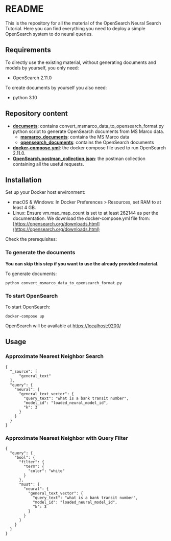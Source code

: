 # README #
This is the repository for all the material of the OpenSearch Neural Search Tutorial.
Here you can find everything you need to deploy a simple OpenSearch system to do neural queries.

## Requirements ##
To directly use the existing material, without generating documents and models by yourself, you only need:
- OpenSearch 2.11.0

To create documents by yourself you also need:
- python 3.10

## Repository content ##
- **[documents](documents)**: contains convert_msmarco_data_to_opensearch_format.py python script to generate OpenSearch documents from MS Marco data.
  - **[msmarco_documents](documents/msmarco_documents)**: contains the MS Marco data
  - **[opensearch_documents](documents/opensearch_documents)**: contains the OpenSearch documents
- **[docker-compose.yml](docker-compose.yml)**: the docker compose file used to run OpenSearch 2.11.0.
- **[OpenSearch.postman_collection.json](OpenSearch.postman_collection.json)**: the postman collection containing all the useful requests.

## Installation ##
Set up your Docker host environment:
- macOS & Windows: In Docker Preferences > Resources, set RAM to at least 4 GB.
- Linux: Ensure vm.max_map_count is set to at least 262144 as per the documentation.
We download the docker-compose.yml file from: [https://opensearch.org/downloads.html](https://opensearch.org/downloads.html)

Check the prerequisites: 
### To generate the documents ###
**You can skip this step if you want to use the already provided material.**

To generate documents:
````
python convert_msmarco_data_to_opensearch_format.py
````
### To start OpenSearch ###
To start OpenSearch:
````
docker-compose up
````

OpenSearch will be available at [https://localhost:9200/](https://localhost:9200)

## Usage ##
### Approximate Nearest Neighbor Search ###
````
{
  "_source": [
      "general_text"
  ],
  "query": {
    "neural": {
      "general_text_vector": {
        "query_text": "what is a bank transit number",
        "model_id": "loaded_neural_model_id",
        "k": 3
      }
    }
  }
}
````
### Approximate Nearest Neighbor with Query Filter ###
````
{
  "query": {
    "bool": {
      "filter": {
        "term": {
          "color": "white"
        }
      },
      "must": {
        "neural": {
          "general_text_vector": {
            "query_text": "what is a bank transit number",
            "model_id": "loaded_neural_model_id",
            "k": 3
          }
        }
      }
    }
  }
}
````
